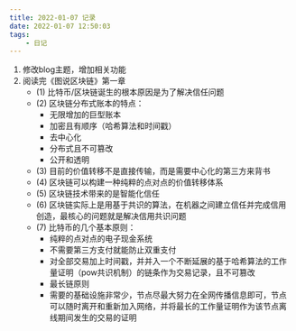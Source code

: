```yaml
---
title: 2022-01-07 记录
date: 2022-01-07 12:50:03
tags:
	- 日记
---
```

1. 修改blog主题，增加相关功能
2. 阅读完《图说区块链》第一章
   - (1) 比特币/区块链诞生的根本原因是为了解决信任问题
   - (2) 区块链分布式账本的特点：
     - 无限增加的巨型账本
     - 加密且有顺序（哈希算法和时间戳）
     - 去中心化
     - 分布式且不可篡改
     - 公开和透明
   - (3) 目前的价值转移不是直接传输，而是需要中心化的第三方来背书
   - (4) 区块链可以构建一种纯粹的点对点的价值转移体系
   - (5) 区块链技术带来的是智能化信任
   - (6) 区块链实际上是用基于共识的算法，在机器之间建立信任并完成信用创造，最核心的问题就是解决信用共识问题
   - (7) 比特币的几个基本原则：
     - 纯粹的点对点的电子现金系统
     - 不需要第三方支付就能防止双重支付
     - 对全部交易加上时间戳，并并入一个不断延展的基于哈希算法的工作量证明（pow共识机制）的链条作为交易记录，且不可篡改
     - 最长链原则
     - 需要的基础设施非常少，节点尽最大努力在全网传播信息即可，节点可以随时离开和重新加入网络，并将最长的工作量证明作为该节点离线期间发生的交易的证明
